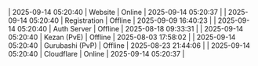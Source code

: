 | 2025-09-14 05:20:40 | Website | Online | 2025-09-14 05:20:37 |
| 2025-09-14 05:20:40 | Registration | Offline | 2025-09-09 16:40:23 |
| 2025-09-14 05:20:40 | Auth Server | Offline | 2025-08-18 09:33:31 |
| 2025-09-14 05:20:40 | Kezan (PvE) | Offline | 2025-08-03 17:58:02 |
| 2025-09-14 05:20:40 | Gurubashi (PvP) | Offline | 2025-08-23 21:44:06 |
| 2025-09-14 05:20:40 | Cloudflare | Online | 2025-09-14 05:20:37 |
